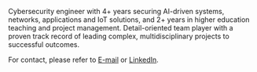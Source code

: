 Cybersecurity engineer with 4+ years securing AI-driven systems, networks, applications and IoT solutions, and 2+ years in higher education teaching and project management. Detail-oriented team player with a proven track record of leading complex, multidisciplinary projects to successful outcomes.

<!--- Scientific publications are available at [ORCID](https://orcid.org/0009-0000-0595-0468). A detailed [Curriculum Vitae](https://github.com/joseareia/joseareia/blob/master/Curriculum-Vitae.pdf) is also available. --->

For contact, please refer to <a href="mailto:jose.apareia@gmail.com">E-mail</a> or [LinkedIn](https://www.linkedin.com/in/joseareia).
